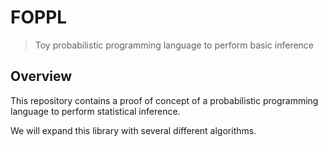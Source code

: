 # FOPPL

> Toy probabilistic programming language to perform basic inference

## Overview

This repository contains a proof of concept of a probabilistic programming language to perform statistical inference.

We will expand this library with several different algorithms.
